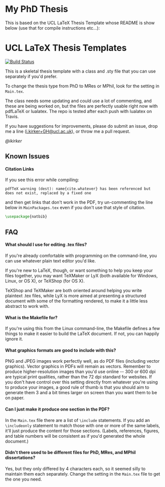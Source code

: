 # My PhD Thesis
This is based on the UCL LaTeX Thesis Template whose README is show below (use that for compile instructions etc...):


# UCL LaTeX Thesis Templates

[![Build Status](https://travis-ci.org/UCL/ucl-latex-thesis-templates.svg?branch=master)](https://travis-ci.org/UCL/ucl-latex-thesis-templates)

This is a skeletal thesis template with a class and .sty file that you can use separately if you'd prefer.

To change the thesis type from PhD to MRes or MPhil, look for the setting in `Main.tex`.

The class needs some updating and could use a lot of commenting, and these are being worked on, but the files are perfectly usable right now with pdfLaTeX or lualatex. The repo is tested after each push with lualatex on Travis.

If you have suggestions for improvements, please do submit an issue, drop me a line ([i.kirker+GH@ucl.ac.uk](mailto:i.kirker+GH@ucl.ac.uk)), or throw me a pull request.

*@ikirker*

## Known Issues

#### Citation Links
If you see this error while compiling:

```
pdfTeX warning (dest): name{cite.whatever} has been referenced but does not exist, replaced by a fixed one
```

and then get links that don't work in the PDF, try un-commenting the line below in `MainPackages.tex` even if you don't use that style of citation.

```latex
\usepackage{natbib}
```

## FAQ

#### What should I use for editing .tex files?

If you're already comfortable with programming on the command-line, you can use whatever plain text editor you'd like.

If you're new to LaTeX, though, or want something to help you keep your files together, you may want TeXMaker or LyX (both available for Windows, Linux, or OS X), or TeXShop (for OS X).

TeXShop and TeXMaker are both oriented around helping you write plaintext .tex files, while LyX is more aimed at presenting a structured document with some of the formatting rendered, to make it a little less abstract to work with.

#### What is the Makefile for?

If you're using this from the Linux command-line, the Makefile defines a few things to make it easier to build the LaTeX document. If not, you can happily ignore it.

#### What graphics formats are good to include with this?

PNG and JPEG images work perfectly well, as do PDF files (including vector graphics). Vector graphics in PDFs will remain as vectors. Remember to produce higher-resolution images than you'd use online -- 300 or 600 dpi are typical print qualities, rather than the 72 dpi standard for websites. If you don't have control over this setting directly from whatever you're using to produce your images, a good rule of thumb is that you should aim to generate them 3 and a bit times larger on screen than you want them to be on paper.

#### Can I just make it produce one section in the PDF?

In the `Main.tex` file there are a list of `\include` statements. If you add an `\includeonly` statement to match those with one or more of the same labels, it'll just produce the content for those sections. (Labels, references, figures, and table numbers will be consistent as if you'd generated the whole document.)

#### Didn't there used to be different files for PhD, MRes, and MPhil dissertations?

Yes, but they only differed by 4 characters each, so it seemed silly to maintain them each separately. Change the setting in the `Main.tex` file to get the one you need.
